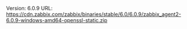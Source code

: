 Version: 6.0.9
URL: https://cdn.zabbix.com/zabbix/binaries/stable/6.0/6.0.9/zabbix_agent2-6.0.9-windows-amd64-openssl-static.zip
